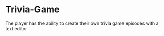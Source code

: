 # Trivia-Game
The player has the ability to create their own trivia game episodes with a text editor
